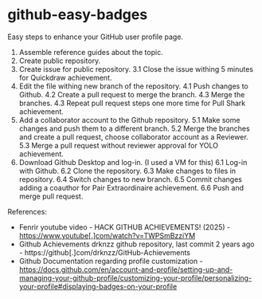 # github-easy-badges
Easy steps to enhance your GitHub user profile page.

1. Assemble reference guides about the topic.
2. Create public repository.
3. Create issue for public repository.
3.1 Close the issue withing 5 minutes for Quickdraw achievement.
4. Edit the file withing new branch of the repository.
4.1 Push changes to Github.
4.2 Create a pull request to merge the branch. 
4.3 Merge the branches. 
4.3 Repeat pull request steps one more time for Pull Shark achievement.
5. Add a collaborator account to the Github repository.
5.1 Make some changes and push them to a different branch.
5.2 Merge the branches and create a pull request, choose collaborator account as a Reviewer.
5.3 Merge a pull request without reviewer approval for YOLO achievement.
6. Download Github Desktop and log-in. (I used a VM for this)
6.1 Log-in with Github.
6.2 Clone the repository. 
6.3 Make changes to files in repository.
6.4 Switch changes to new branch.
6.5 Commit changes adding a coauthor for Pair Extraordinaire achievement.
6.6 Push and merge pull request.


References:
- Fenrir youtube video - HACK GITHUB ACHIEVEMENTS! (2025) - https://www.youtube[.]com/watch?v=TWPSmBzziYM 
- Github Achievements drknzz github repository, last commit 2 years ago - https://github[.]com/drknzz/GitHub-Achievements
- Github Documentation regarding profile customization - https://docs.github.com/en/account-and-profile/setting-up-and-managing-your-github-profile/customizing-your-profile/personalizing-your-profile#displaying-badges-on-your-profile
